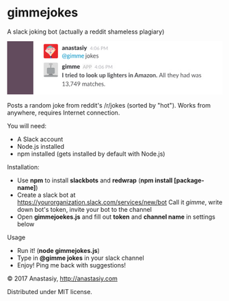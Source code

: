 # gimmejokes
A slack joking bot (actually a reddit shameless plagiary)

![](https://github.com/anastasiuspernat/gimmejokes/blob/master/gimmejokes_example.jpg?raw=true)

Posts a random joke from reddit's /r/jokes (sorted by "hot"). Works from anywhere, requires Internet connection.

You will need:

* A Slack account
* Node.js installed
* npm installed (gets installed by default with Node.js)

Installation:

* Use **npm** to install **slackbots** and **redwrap** (**npm install [package-name]**)
* Create a slack bot at https://yourorganization.slack.com/services/new/bot
Call it *gimme*, write down bot's token, invite your bot to the channel
* Open **gimmejoekes.js** and fill out **token** and **channel name** in settings below

Usage

* Run it! (**node gimmejokes.js**)
* Type in **@gimme jokes** in your slack channel
* Enjoy! Ping me back with suggestions!

&copy; 2017 Anastasiy, http://anastasiy.com

Distributed under MIT license.
